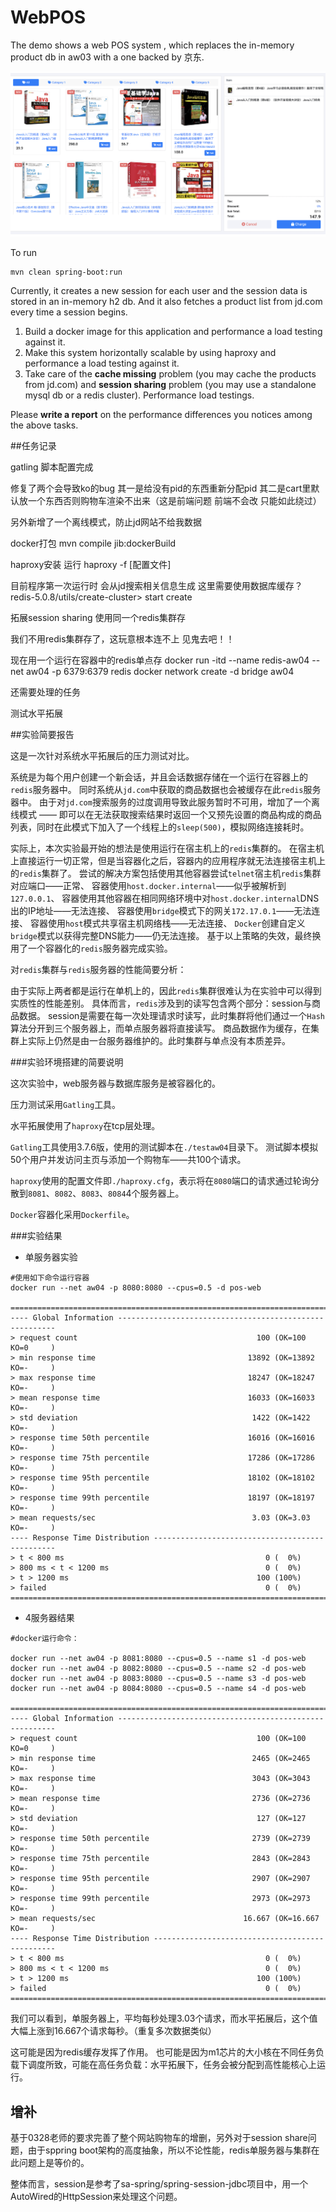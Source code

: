 # WebPOS

The demo shows a web POS system , which replaces the in-memory product db in aw03 with a one backed by 京东.


![](jdpos.png)

To run

```shell
mvn clean spring-boot:run
```

Currently, it creates a new session for each user and the session data is stored in an in-memory h2 db. 
And it also fetches a product list from jd.com every time a session begins.

1. Build a docker image for this application and performance a load testing against it.
2. Make this system horizontally scalable by using haproxy and performance a load testing against it.
3. Take care of the **cache missing** problem (you may cache the products from jd.com) and **session sharing** problem (you may use a standalone mysql db or a redis cluster). Performance load testings.

Please **write a report** on the performance differences you notices among the above tasks.

##任务记录

gatling 脚本配置完成

修复了两个会导致ko的bug 其一是给没有pid的东西重新分配pid 其二是cart里默认放一个东西否则购物车渲染不出来（这是前端问题 前端不会改 只能如此绕过）

另外新增了一个离线模式，防止jd网站不给我数据

docker打包
mvn compile jib:dockerBuild

haproxy安装 运行
haproxy -f [配置文件]

目前程序第一次运行时 会从jd搜索相关信息生成 这里需要使用数据库缓存？
redis-5.0.8/utils/create-cluster> start create

拓展session sharing  使用同一个redis集群存

我们不用redis集群存了，这玩意根本连不上 见鬼去吧！！

现在用一个运行在容器中的redis单点存
docker run -itd --name redis-aw04 --net aw04  -p 6379:6379 redis
docker network create -d bridge aw04

还需要处理的任务

测试水平拓展

##实验简要报告

这是一次针对系统水平拓展后的压力测试对比。

系统是为每个用户创建一个新会话，并且会话数据存储在一个运行在容器上的`redis`服务器中。
同时系统从`jd.com`中获取的商品数据也会被缓存在此`redis`服务器中。
由于对`jd.com`搜索服务的过度调用导致此服务暂时不可用，增加了一个离线模式 ——
即可以在无法获取搜索结果时返回一个又预先设置的商品构成的商品列表，同时在此模式下加入了一个线程上的`sleep(500)`，模拟网络连接耗时。

实际上，本次实验最开始的想法是使用运行在宿主机上的`redis`集群的。
在宿主机上直接运行一切正常，但是当容器化之后，容器内的应用程序就无法连接宿主机上的`redis`集群了。
尝试的解决方案包括使用其他容器尝试`telnet`宿主机`redis`集群对应端口——正常、
容器使用`host.docker.internal`——似乎被解析到`127.0.0.1`、
容器使用其他容器在相同网络环境中对`host.docker.internal`DNS出的IP地址——无法连接、
容器使用`bridge`模式下的网关`172.17.0.1`——无法连接、
容器使用`host`模式共享宿主机网络栈——无法连接、
`Docker`创建自定义`bridge`模式以获得完整DNS能力——仍无法连接。
基于以上策略的失效，最终换用了一个容器化的`redis`服务器完成实验。

对`redis`集群与`redis`服务器的性能简要分析：

由于实际上两者都是运行在单机上的，因此`redis`集群很难认为在实验中可以得到实质性的性能差别。
具体而言，`redis`涉及到的读写包含两个部分：session与商品数据。
session是需要在每一次处理请求时读写，此时集群将他们通过一个`Hash`算法分开到三个服务器上，而单点服务器将直接读写。
商品数据作为缓存，在集群上实际上仍然是由一台服务器维护的。此时集群与单点没有本质差异。

###实验环境搭建的简要说明

这次实验中，web服务器与数据库服务是被容器化的。

压力测试采用`Gatling`工具。

水平拓展使用了`haproxy`在tcp层处理。

`Gatling`工具使用3.7.6版，使用的测试脚本在`./testaw04`目录下。
测试脚本模拟50个用户并发访问主页与添加一个购物车——共100个请求。

`haproxy`使用的配置文件即`./haproxy.cfg`，表示将在`8080`端口的请求通过轮询分散到`8081`、`8082`、`8083`、`8084`4个服务器上。

`Docker`容器化采用`Dockerfile`。

###实验结果

- 单服务器实验


```shell
#使用如下命令运行容器
docker run --net aw04 -p 8080:8080 --cpus=0.5 -d pos-web

================================================================================
---- Global Information --------------------------------------------------------
> request count                                        100 (OK=100    KO=0     )
> min response time                                  13892 (OK=13892  KO=-     )
> max response time                                  18247 (OK=18247  KO=-     )
> mean response time                                 16033 (OK=16033  KO=-     )
> std deviation                                       1422 (OK=1422   KO=-     )
> response time 50th percentile                      16016 (OK=16016  KO=-     )
> response time 75th percentile                      17286 (OK=17286  KO=-     )
> response time 95th percentile                      18102 (OK=18102  KO=-     )
> response time 99th percentile                      18197 (OK=18197  KO=-     )
> mean requests/sec                                   3.03 (OK=3.03   KO=-     )
---- Response Time Distribution ------------------------------------------------
> t < 800 ms                                             0 (  0%)
> 800 ms < t < 1200 ms                                   0 (  0%)
> t > 1200 ms                                          100 (100%)
> failed                                                 0 (  0%)
================================================================================
```

- 4服务器结果

```shell
#docker运行命令：

docker run --net aw04 -p 8081:8080 --cpus=0.5 --name s1 -d pos-web
docker run --net aw04 -p 8082:8080 --cpus=0.5 --name s2 -d pos-web
docker run --net aw04 -p 8083:8080 --cpus=0.5 --name s3 -d pos-web
docker run --net aw04 -p 8084:8080 --cpus=0.5 --name s4 -d pos-web

================================================================================
---- Global Information --------------------------------------------------------
> request count                                        100 (OK=100    KO=0     )
> min response time                                   2465 (OK=2465   KO=-     )
> max response time                                   3043 (OK=3043   KO=-     )
> mean response time                                  2736 (OK=2736   KO=-     )
> std deviation                                        127 (OK=127    KO=-     )
> response time 50th percentile                       2739 (OK=2739   KO=-     )
> response time 75th percentile                       2843 (OK=2843   KO=-     )
> response time 95th percentile                       2907 (OK=2907   KO=-     )
> response time 99th percentile                       2973 (OK=2973   KO=-     )
> mean requests/sec                                 16.667 (OK=16.667 KO=-     )
---- Response Time Distribution ------------------------------------------------
> t < 800 ms                                             0 (  0%)
> 800 ms < t < 1200 ms                                   0 (  0%)
> t > 1200 ms                                          100 (100%)
> failed                                                 0 (  0%)
================================================================================
```

我们可以看到，单服务器上，平均每秒处理3.03个请求，而水平拓展后，这个值大幅上涨到16.667个请求每秒。（重复多次数据类似）

这可能是因为redis缓存发挥了作用。
也可能是因为m1芯片的大小核在不同任务负载下调度所致，可能在高任务负载：水平拓展下，任务会被分配到高性能核心上运行。

## 增补

基于0328老师的要求完善了整个网站购物车的增删，另外对于session share问题，由于sppring boot架构的高度抽象，所以不论性能，redis单服务器与集群在此问题上是等价的。

整体而言，session是参考了sa-spring/spring-session-jdbc项目中，用一个AutoWired的HttpSession来处理这个问题。